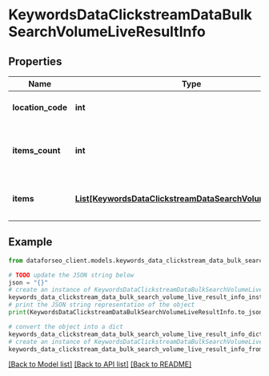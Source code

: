 # KeywordsDataClickstreamDataBulkSearchVolumeLiveResultInfo


## Properties

Name | Type | Description | Notes
------------ | ------------- | ------------- | -------------
**location_code** | **int** | location code in a POST array | [optional] 
**items_count** | **int** | the number of results returned in the items array | [optional] 
**items** | [**List[KeywordsDataClickstreamDataSearchVolumeLiveItem]**](KeywordsDataClickstreamDataSearchVolumeLiveItem.md) | contains keywords and related data | [optional] 

## Example

```python
from dataforseo_client.models.keywords_data_clickstream_data_bulk_search_volume_live_result_info import KeywordsDataClickstreamDataBulkSearchVolumeLiveResultInfo

# TODO update the JSON string below
json = "{}"
# create an instance of KeywordsDataClickstreamDataBulkSearchVolumeLiveResultInfo from a JSON string
keywords_data_clickstream_data_bulk_search_volume_live_result_info_instance = KeywordsDataClickstreamDataBulkSearchVolumeLiveResultInfo.from_json(json)
# print the JSON string representation of the object
print(KeywordsDataClickstreamDataBulkSearchVolumeLiveResultInfo.to_json())

# convert the object into a dict
keywords_data_clickstream_data_bulk_search_volume_live_result_info_dict = keywords_data_clickstream_data_bulk_search_volume_live_result_info_instance.to_dict()
# create an instance of KeywordsDataClickstreamDataBulkSearchVolumeLiveResultInfo from a dict
keywords_data_clickstream_data_bulk_search_volume_live_result_info_from_dict = KeywordsDataClickstreamDataBulkSearchVolumeLiveResultInfo.from_dict(keywords_data_clickstream_data_bulk_search_volume_live_result_info_dict)
```
[[Back to Model list]](../README.md#documentation-for-models) [[Back to API list]](../README.md#documentation-for-api-endpoints) [[Back to README]](../README.md)



